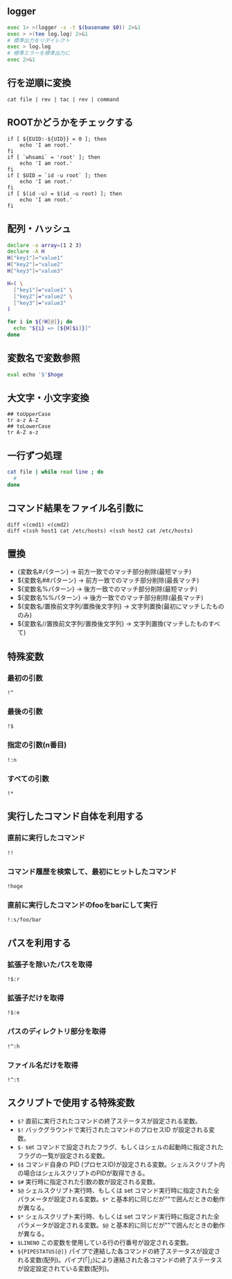 ## logger

```bash
exec 1> >(logger -s -t $(basename $0)) 2>&1
exec > >(tee log.log) 2>&1
# 標準出力をリダイレクト
exec > log.log
# 標準エラーを標準出力に
exec 2>&1
```

## 行を逆順に変換

```
cat file | rev | tac | rev | command
```

## ROOTかどうかをチェックする

```
if [ ${EUID:-${UID}} = 0 ]; then
    echo 'I am root.'
fi
if [ `whoami` = 'root' ]; then
    echo 'I am root.'
fi
if [ $UID = `id -u root` ]; then
    echo 'I am root.'
fi
if [ $(id -u) = $(id -u root) ]; then
    echo 'I am root.'
fi
```



## 配列・ハッシュ

```bash
declare -a array=(1 2 3)
declare -A H
H["key1"]="value1"
H["key2"]="value2"
H["key3"]="value3"

H=( \
  ["key1"]="value1" \
  ["key2"]="value2" \
  ["key3"]="value3"
)

for i in ${!H[@]}; do
  echo "${i} => [${H[$i]}]"
done
```

## 変数名で変数参照

```bash
eval echo '$'$hoge
```


## 大文字・小文字変換

```
## toUpperCase
tr a-z A-Z
## toLowerCase
tr A-Z a-z
```

## 一行ずつ処理

```bash
cat file | while read line ; do
  #
done
```

## コマンド結果をファイル名引数に

```
diff <(cmd1) <(cmd2)
diff <(ssh host1 cat /etc/hosts) <(ssh host2 cat /etc/hosts)
```

## 置換
- {変数名#パターン} → 前方一致でのマッチ部分削除(最短マッチ)
- ${変数名##パターン} → 前方一致でのマッチ部分削除(最長マッチ)
- ${変数名%パターン} → 後方一致でのマッチ部分削除(最短マッチ)
- ${変数名%%パターン} → 後方一致でのマッチ部分削除(最長マッチ)
- ${変数名/置換前文字列/置換後文字列} → 文字列置換(最初にマッチしたもののみ)
- ${変数名//置換前文字列/置換後文字列} → 文字列置換(マッチしたものすべて)

## 特殊変数
### 最初の引数
`!^`
### 最後の引数
`!$`
### 指定の引数(n番目)
`!:n`
### すべての引数
`!*`

## 実行したコマンド自体を利用する
### 直前に実行したコマンド
`!!`
### コマンド履歴を検索して、最初にヒットしたコマンド
`!hoge`
### 直前に実行したコマンドのfooをbarにして実行
`!:s/foo/bar`

## パスを利用する
### 拡張子を除いたパスを取得
`!$:r`
### 拡張子だけを取得
`!$:e`
### パスのディレクトリ部分を取得
`!^:h`
### ファイル名だけを取得
`!^:t`

## スクリプトで使用する特殊変数

- `$?` 	直前に実行されたコマンドの終了ステータスが設定される変数。
- `$!` 	バックグラウンドで実行されたコマンドのプロセスID が設定される変数。
- `$-` 	set コマンドで設定されたフラグ、もしくはシェルの起動時に指定されたフラグの一覧が設定される変数。
- `$$` 	コマンド自身の PID (プロセスID)が設定される変数。シェルスクリプト内の場合はシェルスクリプトのPIDが取得できる。
- `$#` 	実行時に指定された引数の数が設定される変数。
- `$@` 	シェルスクリプト実行時、もしくは set コマンド実行時に指定された全パラメータが設定される変数。`$*` と基本的に同じだが""で囲んだときの動作が異なる。
- `$*` 	シェルスクリプト実行時、もしくは set コマンド実行時に指定された全パラメータが設定される変数。`$@` と基本的に同じだが""で囲んだときの動作が異なる。
- `$LINENO` 	この変数を使用している行の行番号が設定される変数。
- `${PIPESTATUS[@]}` 	パイプで連結した各コマンドの終了ステータスが設定される変数(配列)。パイプ(「|」)により連結された各コマンドの終了ステータスが設定設定されている変数(配列)。

